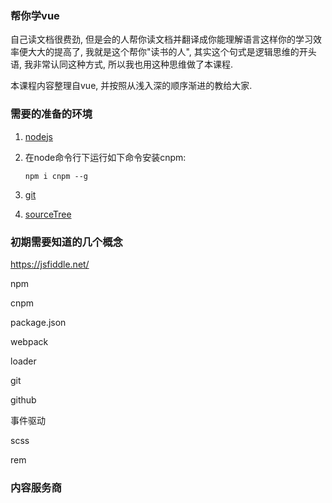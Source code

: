 ### 帮你学vue

自己读文档很费劲, 但是会的人帮你读文档并翻译成你能理解语言这样你的学习效率便大大的提高了, 我就是这个帮你"读书的人", 其实这个句式是逻辑思维的开头语, 我非常认同这种方式, 所以我也用这种思维做了本课程.

本课程内容整理自vue, 并按照从浅入深的顺序渐进的教给大家.

### 需要的准备的环境

1. [nodejs](https://nodejs.org/en/)
2. 在node命令行下运行如下命令安装cnpm:

   ```
   npm i cnpm --g
   ```

3. [git](https://git-scm.com/downloads)

4. [sourceTree](https://www.sourcetreeapp.com/)

### 初期需要知道的几个概念

https://jsfiddle.net/

npm

cnpm

package.json

webpack

loader

git

github

事件驱动

scss

rem

### 内容服务商



